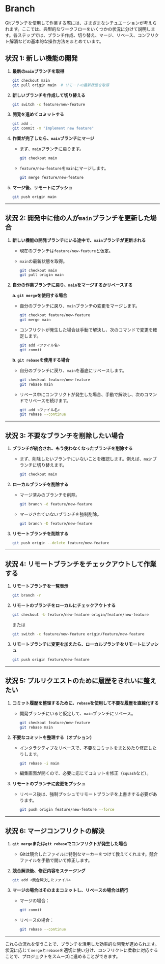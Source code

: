 # Branch

Gitブランチを使用して作業する際には、さまざまなシチュエーションが考えられます。ここでは、典型的なワークフローをいくつかの状況に分けて説明します。各ステップでは、ブランチ作成、切り替え、マージ、リベース、コンフリクト解消などの基本的な操作方法をまとめています。

## **状況 1: 新しい機能の開発**

1. **最新の`main`ブランチを取得**

   ```bash
   git checkout main
   git pull origin main  # リモートの最新状態を取得
   ```

2. **新しいブランチを作成して切り替える**

   ```bash
   git switch -c feature/new-feature
   ```

3. **開発を進めてコミットする**

   ```bash
   git add .
   git commit -m "Implement new feature"
   ```

4. **作業が完了したら、`main`ブランチにマージ**
   - まず、`main`ブランチに戻ります。

     ```bash
     git checkout main
     ```

   - `feature/new-feature`を`main`にマージします。

     ```bash
     git merge feature/new-feature
     ```

5. **マージ後、リモートにプッシュ**

   ```bash
   git push origin main
   ```

---

## **状況 2: 開発中に他の人が`main`ブランチを更新した場合**

1. **新しい機能の開発ブランチにいる途中で、`main`ブランチが更新される**
   - 現在のブランチは`feature/new-feature`と仮定。
   - `main`の最新状態を取得。

     ```bash
     git checkout main
     git pull origin main
     ```

2. **自分の作業ブランチに戻り、`main`をマージするかリベースする**

   **a. `git merge`を使用する場合**
   - 自分のブランチに戻り、`main`ブランチの変更をマージします。

     ```bash
     git checkout feature/new-feature
     git merge main
     ```

   - コンフリクトが発生した場合は手動で解決し、次のコマンドで変更を確定します。

     ```bash
     git add <ファイル名>
     git commit
     ```

   **b. `git rebase`を使用する場合**
   - 自分のブランチに戻り、`main`を基底にリベースします。

     ```bash
     git checkout feature/new-feature
     git rebase main
     ```

   - リベース中にコンフリクトが発生した場合、手動で解決し、次のコマンドでリベースを続けます。

     ```bash
     git add <ファイル名>
     git rebase --continue
     ```

---

## **状況 3: 不要なブランチを削除したい場合**

1. **ブランチが統合され、もう使わなくなったブランチを削除する**
   - まず、削除したいブランチにいないことを確認します。例えば、`main`ブランチに切り替えます。

     ```bash
     git checkout main
     ```

2. **ローカルブランチを削除する**
   - マージ済みのブランチを削除。

     ```bash
     git branch -d feature/new-feature
     ```

   - マージされていないブランチを強制削除。

     ```bash
     git branch -D feature/new-feature
     ```

3. **リモートブランチを削除する**

   ```bash
   git push origin --delete feature/new-feature
   ```

---

## **状況 4: リモートブランチをチェックアウトして作業する**

1. **リモートブランチを一覧表示**

   ```bash
   git branch -r
   ```

2. **リモートのブランチをローカルにチェックアウトする**

   ```bash
   git checkout -b feature/new-feature origin/feature/new-feature
   ```

   または

   ```bash
   git switch -c feature/new-feature origin/feature/new-feature
   ```

3. **リモートブランチに変更を加えたら、ローカルブランチをリモートにプッシュ**

   ```bash
   git push origin feature/new-feature
   ```

---

## **状況 5: プルリクエストのために履歴をきれいに整えたい**

1. **コミット履歴を整理するために、`rebase`を使用して不要な履歴を直線化する**
   - 開発ブランチにいると仮定して、`main`ブランチにリベース。

     ```bash
     git checkout feature/new-feature
     git rebase main
     ```

2. **不要なコミットを整理する（オプション）**
   - インタラクティブなリベースで、不要なコミットをまとめたり修正したりします。

     ```bash
     git rebase -i main
     ```

   - 編集画面が開くので、必要に応じてコミットを修正（`squash`など）。

3. **リモートのブランチに変更をプッシュ**
   - リベース後は、強制プッシュでリモートブランチを上書きする必要があります。

     ```bash
     git push origin feature/new-feature --force
     ```

---

## **状況 6: マージコンフリクトの解決**

1. **`git merge`または`git rebase`でコンフリクトが発生した場合**
   - Gitは競合したファイルに特別なマーカーをつけて教えてくれます。競合ファイルを手動で開いて修正します。

2. **競合解決後、修正内容をステージング**

   ```bash
   git add <競合解決したファイル>
   ```

3. **マージの場合はそのままコミットし、リベースの場合は続行**
   - マージの場合：

     ```bash
     git commit
     ```

   - リベースの場合：

     ```bash
     git rebase --continue
     ```

---

これらの流れを使うことで、ブランチを活用した効率的な開発が進められます。状況に応じて`merge`と`rebase`を適切に使い分け、コンフリクトに柔軟に対応することで、プロジェクトをスムーズに進めることができます。
